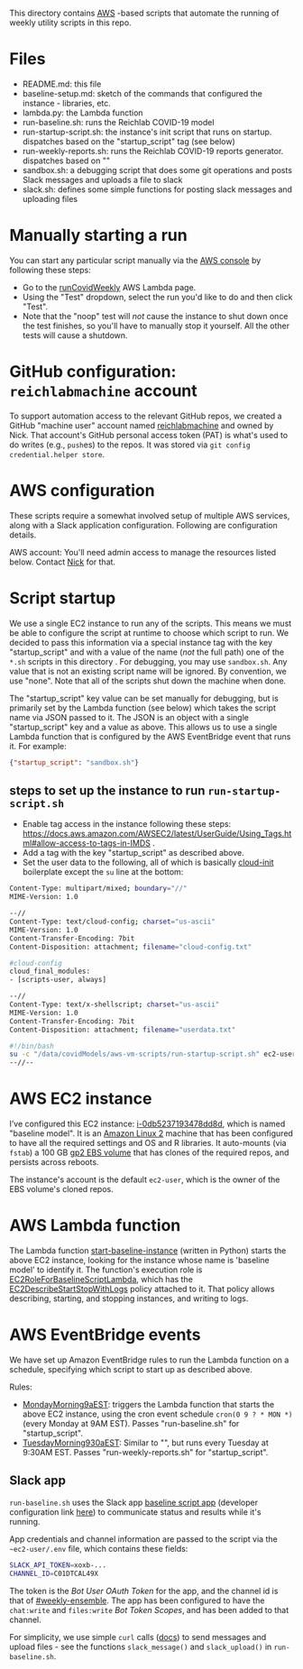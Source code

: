 This directory contains [AWS](https://aws.amazon.com/) -based scripts that automate the running of weekly utility scripts in this repo.


# Files
- README.md: this file
- baseline-setup.md: sketch of the commands that configured the instance - libraries, etc.
- lambda.py: the Lambda function
- run-baseline.sh: runs the Reichlab COVID-19 model
- run-startup-script.sh: the instance's init script that runs on startup. dispatches based on the "startup_script" tag (see below)
- run-weekly-reports.sh: runs the Reichlab COVID-19 reports generator. dispatches based on ""
- sandbox.sh: a debugging script that does some git operations and posts Slack messages and uploads a file to slack
- slack.sh: defines some simple functions for posting slack messages and uploading files


# Manually starting a run
You can start any particular script manually via the [AWS console](https://console.aws.amazon.com/console/home) by following these steps:
- Go to the [runCovidWeekly](https://console.aws.amazon.com/lambda/home?region=us-east-1#/functions/runCovidWeekly?tab=code) AWS Lambda page.
- Using the "Test" dropdown, select the run you'd like to do and then click "Test".
- Note that the "noop" test will *not* cause the instance to shut down once the test finishes, so you'll have to manually stop it yourself. All the other tests will cause a shutdown.


# GitHub configuration: `reichlabmachine` account
To support automation access to the relevant GitHub repos, we created a GitHub "machine user" account named [reichlabmachine](https://github.com/reichlabmachine/) and owned by Nick. That account's GitHub personal access token (PAT) is what's used to do writes (e.g., `push`es) to the repos. It was stored via `git config credential.helper store`.


# AWS configuration
These scripts require a somewhat involved setup of multiple AWS services, along with a Slack application configuration. Following are configuration details.

AWS account: You'll need admin access to manage the resources listed below. Contact [Nick](https://reichlab.io/) for that.


# Script startup
We use a single EC2 instance to run any of the scripts. This means we must be able to configure the script at runtime to choose which script to run. We decided to pass this information via a special instance tag with the key "startup_script" and with a value of the name (*not* the full path) one of the `*.sh` scripts in this directory . For debugging, you may use `sandbox.sh`. Any value that is not an existing script name will be ignored. By convention, we use "none". Note that all of the scripts shut down the machine when done.

The "startup_script" key value can be set manually for debugging, but is primarily set by the Lambda function (see below) which takes the script name via JSON passed to it. The JSON is an object with a single "startup_script" key and a value as above. This allows us to use a single Lambda function that is configured by the AWS EventBridge event that runs it. For example:
```json
{"startup_script": "sandbox.sh"}
```


## steps to set up the instance to run `run-startup-script.sh`
- Enable tag access in the instance following these steps: https://docs.aws.amazon.com/AWSEC2/latest/UserGuide/Using_Tags.html#allow-access-to-tags-in-IMDS .
- Add a tag with the key "startup_script" as described above.
- Set the user data to the following, all of which is basically [cloud-init](https://cloudinit.readthedocs.io/en/latest/topics/datasources/ec2.html) boilerplate except the `su` line at the bottom:
```bash
Content-Type: multipart/mixed; boundary="//"
MIME-Version: 1.0

--//
Content-Type: text/cloud-config; charset="us-ascii"
MIME-Version: 1.0
Content-Transfer-Encoding: 7bit
Content-Disposition: attachment; filename="cloud-config.txt"

#cloud-config
cloud_final_modules:
- [scripts-user, always]

--//
Content-Type: text/x-shellscript; charset="us-ascii"
MIME-Version: 1.0
Content-Transfer-Encoding: 7bit
Content-Disposition: attachment; filename="userdata.txt"

#!/bin/bash
su -c "/data/covidModels/aws-vm-scripts/run-startup-script.sh" ec2-user >> /tmp/user-data-out.txt 2>&1
--//--
```

# AWS EC2 instance
I’ve configured this EC2 instance: [i-0db5237193478dd8d](https://console.aws.amazon.com/ec2/v2/home?region=us-east-1#InstanceDetails:instanceId=i-0db5237193478dd8d), which is named "baseline model". It is an [Amazon Linux 2](https://aws.amazon.com/amazon-linux-2/) machine that has been configured to have all the required settings and OS and R libraries. It auto-mounts (via `fstab`) a 100 GB [gp2 EBS volume](https://docs.aws.amazon.com/AWSEC2/latest/UserGuide/ebs-volume-types.html) that has clones of the required repos, and persists across reboots.

The instance's account is the default `ec2-user`, which is the owner of the EBS volume's cloned repos.


# AWS Lambda function
The Lambda function [start-baseline-instance](https://console.aws.amazon.com/lambda/home?region=us-east-1#/functions/start-baseline-instance?tab=code) (written in Python) starts the above EC2 instance, looking for the instance whose name is 'baseline model' to identify it. The function's execution role is [EC2RoleForBaselineScriptLambda](https://console.aws.amazon.com/iam/home#/roles/EC2RoleForBaselineScriptLambda?section=permissions), which has the [EC2DescribeStartStopWithLogs](https://console.aws.amazon.com/iam/home#/policies/arn:aws:iam::312560106906:policy/EC2DescribeStartStopWithLogs$jsonEditor) policy attached to it. That policy allows describing, starting, and stopping instances, and writing to logs.


# AWS EventBridge events
We have set up Amazon EventBridge rules to run the Lambda function on a schedule, specifying which script to start up as described above.

Rules:
- [MondayMorning9aEST](https://console.aws.amazon.com/events/home?region=us-east-1#/eventbus/default/rules/MondayMorning9aEST): triggers the Lambda function that starts the above EC2 instance, using the cron event schedule `cron(0 9 ? * MON *)` (every Monday at 9AM EST). Passes "run-baseline.sh" for "startup_script".
- [TuesdayMorning930aEST](https://us-east-1.console.aws.amazon.com/events/home?region=us-east-1#/eventbus/default/rules/TuesdayMorning930aEST): Similar to "", but runs every Tuesday at 9:30AM EST. Passes "run-weekly-reports.sh" for "startup_script". 


## Slack app
`run-baseline.sh` uses the Slack app [baseline script app](https://reichlab.slack.com/apps/A031PAEB2TA-baseline-script-app?settings=1&tab=settings) (developer configuration link [here](https://api.slack.com/apps/A031PAEB2TA)) to communicate status and results while it's running.

App credentials and channel information are passed to the script via the `~ec2-user/.env` file, which contains these fields:

```bash
SLACK_API_TOKEN=xoxb-...
CHANNEL_ID=C01DTCAL49X
```

The token is the _Bot User OAuth Token_ for the app, and the channel id is that of [#weekly-ensemble](https://app.slack.com/client/T089JRGMA/C01DTCAL49X). The app has been configured to have the `chat:write` and `files:write` _Bot Token Scopes_, and has been added to that channel.

For simplicity, we use simple `curl` calls ([docs](https://api.slack.com/tutorials/tracks/posting-messages-with-curl)) to send messages and upload files - see the functions `slack_message()` and `slack_upload()` in `run-baseline.sh`.

